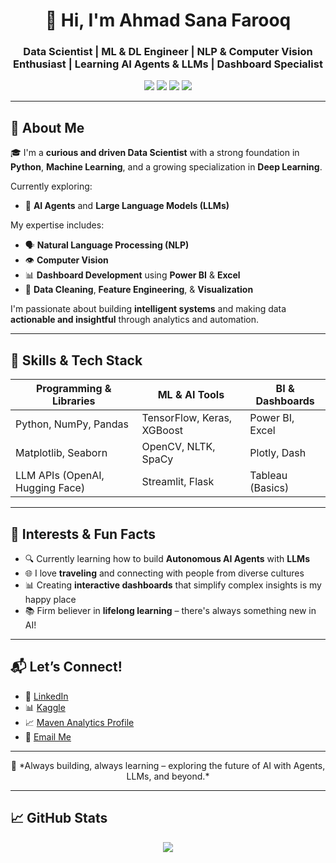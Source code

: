 <h1 align="center">👋 Hi, I'm Ahmad Sana Farooq</h1>

<h3 align="center">Data Scientist | ML & DL Engineer | NLP & Computer Vision Enthusiast | Learning AI Agents & LLMs | Dashboard Specialist</h3>

<p align="center">
  <img src="https://img.shields.io/badge/Python-3670A0?style=for-the-badge&logo=python&logoColor=white"/>
  <img src="https://img.shields.io/badge/TensorFlow-FF6F00?style=for-the-badge&logo=tensorflow&logoColor=white"/>
  <img src="https://img.shields.io/badge/PowerBI-F2C811?style=for-the-badge&logo=powerbi&logoColor=black"/>
  <img src="https://img.shields.io/badge/Excel-217346?style=for-the-badge&logo=microsoft-excel&logoColor=white"/>
</p>

---

## 🚀 About Me

🎓 I'm a **curious and driven Data Scientist** with a strong foundation in **Python**, **Machine Learning**, and a growing specialization in **Deep Learning**.

Currently exploring:
- 🧠 **AI Agents** and **Large Language Models (LLMs)**

My expertise includes:
- 🗣️ **Natural Language Processing (NLP)**  
- 👁️ **Computer Vision**  
- 📊 **Dashboard Development** using **Power BI** & **Excel**  
- 🧹 **Data Cleaning**, **Feature Engineering**, & **Visualization**

I'm passionate about building **intelligent systems** and making data **actionable and insightful** through analytics and automation.

---

## 🧠 Skills & Tech Stack

| Programming & Libraries | ML & AI Tools | BI & Dashboards |
|--------------------------|----------------|------------------|
| Python, NumPy, Pandas | TensorFlow, Keras, XGBoost | Power BI, Excel |
| Matplotlib, Seaborn | OpenCV, NLTK, SpaCy | Plotly, Dash |
| LLM APIs (OpenAI, Hugging Face) | Streamlit, Flask | Tableau (Basics) |

---

## 🌟 Interests & Fun Facts

- 🔍 Currently learning how to build **Autonomous AI Agents** with **LLMs**
- 🌐 I love **traveling** and connecting with people from diverse cultures
- 📊 Creating **interactive dashboards** that simplify complex insights is my happy place
- 📚 Firm believer in **lifelong learning** – there's always something new in AI!

---

## 📬 Let’s Connect!

- 🔗 [LinkedIn](https://www.linkedin.com/in/ahmad-sana-farooq/)
- 📊 [Kaggle](https://www.kaggle.com/ahmadsanafarooq)
- 📈 [Maven Analytics Profile](https://mavenanalytics.io/profile/083183a0-50d1-705f-485e-648bba64f2ed)
- 📧 [Email Me](mailto:ahmadsanafarooq@gmail.com)

---

<p align="center">
  🚀 *Always building, always learning – exploring the future of AI with Agents, LLMs, and beyond.*
</p>

---

## 📈 GitHub Stats

<!-- Requires Wakatime setup -->
<p align="center">
  <img src="https://github-readme-stats.vercel.app/api/wakatime?username=ahmadsanafarooq&theme=radical" />
</p>


